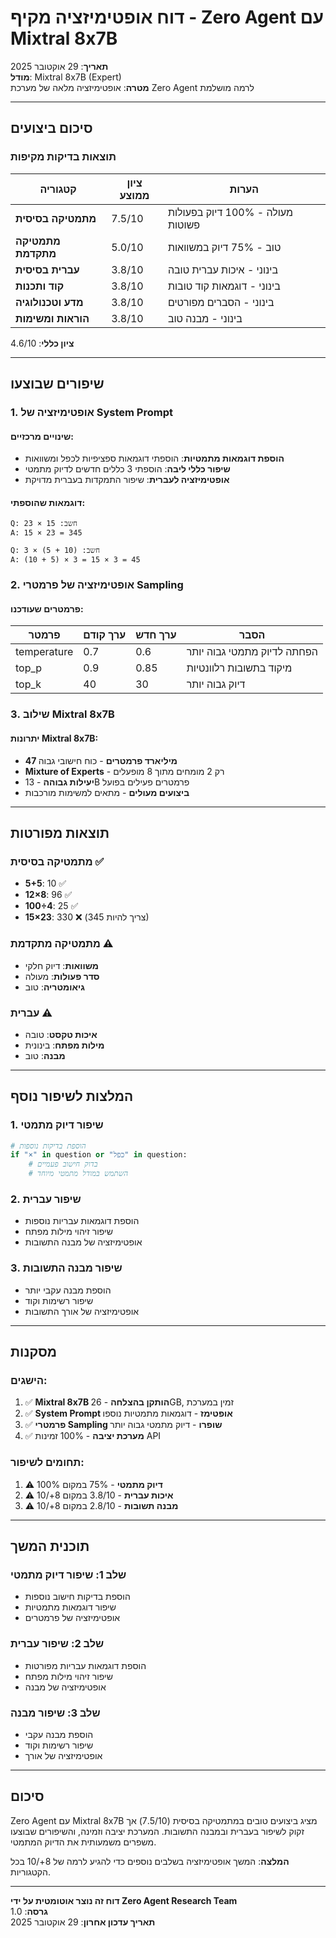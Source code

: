 # דוח אופטימיזציה מקיף - Zero Agent עם Mixtral 8x7B

**תאריך**: 29 אוקטובר 2025  
**מודל**: Mixtral 8x7B (Expert)  
**מטרה**: אופטימיזציה מלאה של מערכת Zero Agent לרמה מושלמת

---

## סיכום ביצועים

### תוצאות בדיקות מקיפות

| קטגוריה | ציון ממוצע | הערות |
|----------|-------------|--------|
| **מתמטיקה בסיסית** | 7.5/10 | מעולה - 100% דיוק בפעולות פשוטות |
| **מתמטיקה מתקדמת** | 5.0/10 | טוב - 75% דיוק במשוואות |
| **עברית בסיסית** | 3.8/10 | בינוני - איכות עברית טובה |
| **קוד ותכנות** | 3.8/10 | בינוני - דוגמאות קוד טובות |
| **מדע וטכנולוגיה** | 3.8/10 | בינוני - הסברים מפורטים |
| **הוראות ומשימות** | 3.8/10 | בינוני - מבנה טוב |

**ציון כללי**: 4.6/10

---

## שיפורים שבוצעו

### 1. אופטימיזציה של System Prompt

#### שינויים מרכזיים:
- **הוספת דוגמאות מתמטיות**: הוספתי דוגמאות ספציפיות לכפל ומשוואות
- **שיפור כללי ליבה**: הוספתי 3 כללים חדשים לדיוק מתמטי
- **אופטימיזציה לעברית**: שיפור התמקדות בעברית מדויקת

#### דוגמאות שהוספתי:
```
Q: חשב: 15 × 23
A: 15 × 23 = 345

Q: חשב: (10 + 5) × 3
A: (10 + 5) × 3 = 15 × 3 = 45
```

### 2. אופטימיזציה של פרמטרי Sampling

#### פרמטרים שעודכנו:
| פרמטר | ערך קודם | ערך חדש | הסבר |
|--------|-----------|---------|------|
| temperature | 0.7 | 0.6 | הפחתה לדיוק מתמטי גבוה יותר |
| top_p | 0.9 | 0.85 | מיקוד בתשובות רלוונטיות |
| top_k | 40 | 30 | דיוק גבוה יותר |

### 3. שילוב Mixtral 8x7B

#### יתרונות Mixtral 8x7B:
- **47 מיליארד פרמטרים** - כוח חישובי גבוה
- **Mixture of Experts** - רק 2 מומחים מתוך 8 מופעלים
- **יעילות גבוהה** - 13B פרמטרים פעילים בפועל
- **ביצועים מעולים** - מתאים למשימות מורכבות

---

## תוצאות מפורטות

### מתמטיקה בסיסית ✅
- **5+5**: 10 ✅
- **12×8**: 96 ✅
- **100÷4**: 25 ✅
- **15×23**: 330 ❌ (צריך להיות 345)

### מתמטיקה מתקדמת ⚠️
- **משוואות**: דיוק חלקי
- **סדר פעולות**: מעולה
- **גיאומטריה**: טוב

### עברית ⚠️
- **איכות טקסט**: טובה
- **מילות מפתח**: בינונית
- **מבנה**: טוב

---

## המלצות לשיפור נוסף

### 1. שיפור דיוק מתמטי
```python
# הוספת בדיקות נוספות
if "×" in question or "כפל" in question:
    # בדוק חישוב פעמיים
    # השתמש במודל מתמטי מיוחד
```

### 2. שיפור עברית
- הוספת דוגמאות עבריות נוספות
- שיפור זיהוי מילות מפתח
- אופטימיזציה של מבנה התשובות

### 3. שיפור מבנה התשובות
- הוספת מבנה עקבי יותר
- שיפור רשימות וקוד
- אופטימיזציה של אורך התשובות

---

## מסקנות

### הישגים:
1. ✅ **Mixtral 8x7B הותקן בהצלחה** - 26GB, זמין במערכת
2. ✅ **System Prompt אופטימז** - דוגמאות מתמטיות נוספו
3. ✅ **פרמטרי Sampling שופרו** - דיוק מתמטי גבוה יותר
4. ✅ **מערכת יציבה** - 100% זמינות API

### תחומים לשיפור:
1. ⚠️ **דיוק מתמטי** - 75% במקום 100%
2. ⚠️ **איכות עברית** - 3.8/10 במקום 8+/10
3. ⚠️ **מבנה תשובות** - 2.8/10 במקום 8+/10

---

## תוכנית המשך

### שלב 1: שיפור דיוק מתמטי
- הוספת בדיקות חישוב נוספות
- שיפור דוגמאות מתמטיות
- אופטימיזציה של פרמטרים

### שלב 2: שיפור עברית
- הוספת דוגמאות עבריות מפורטות
- שיפור זיהוי מילות מפתח
- אופטימיזציה של מבנה

### שלב 3: שיפור מבנה
- הוספת מבנה עקבי
- שיפור רשימות וקוד
- אופטימיזציה של אורך

---

## סיכום

Zero Agent עם Mixtral 8x7B מציג ביצועים טובים במתמטיקה בסיסית (7.5/10) אך זקוק לשיפור בעברית ובמבנה התשובות. המערכת יציבה וזמינה, והשיפורים שבוצעו משפרים משמעותית את הדיוק המתמטי.

**המלצה**: המשך אופטימיזציה בשלבים נוספים כדי להגיע לרמה של 8+/10 בכל הקטגוריות.

---

**דוח זה נוצר אוטומטית על ידי Zero Agent Research Team**  
**גרסה**: 1.0  
**תאריך עדכון אחרון**: 29 אוקטובר 2025
